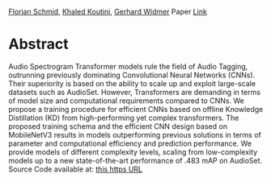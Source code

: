 [Florian Schmid](https://arxiv.org/search/cs?searchtype=author&query=Schmid,+F), [Khaled Koutini](https://arxiv.org/search/cs?searchtype=author&query=Koutini,+K), [Gerhard Widmer](https://arxiv.org/search/cs?searchtype=author&query=Widmer,+G)
Paper [Link](https://arxiv.org/abs/2211.04772v3)
# Abstract
Audio Spectrogram Transformer models rule the field of Audio Tagging, outrunning previously dominating Convolutional Neural Networks (CNNs). Their superiority is based on the ability to scale up and exploit large-scale datasets such as AudioSet. However, Transformers are demanding in terms of model size and computational requirements compared to CNNs. We propose a training procedure for efficient CNNs based on offline Knowledge Distillation (KD) from high-performing yet complex transformers. The proposed training schema and the efficient CNN design based on MobileNetV3 results in models outperforming previous solutions in terms of parameter and computational efficiency and prediction performance. We provide models of different complexity levels, scaling from low-complexity models up to a new state-of-the-art performance of .483 mAP on AudioSet. Source Code available at: [this https URL](https://github.com/fschmid56/EfficientAT)